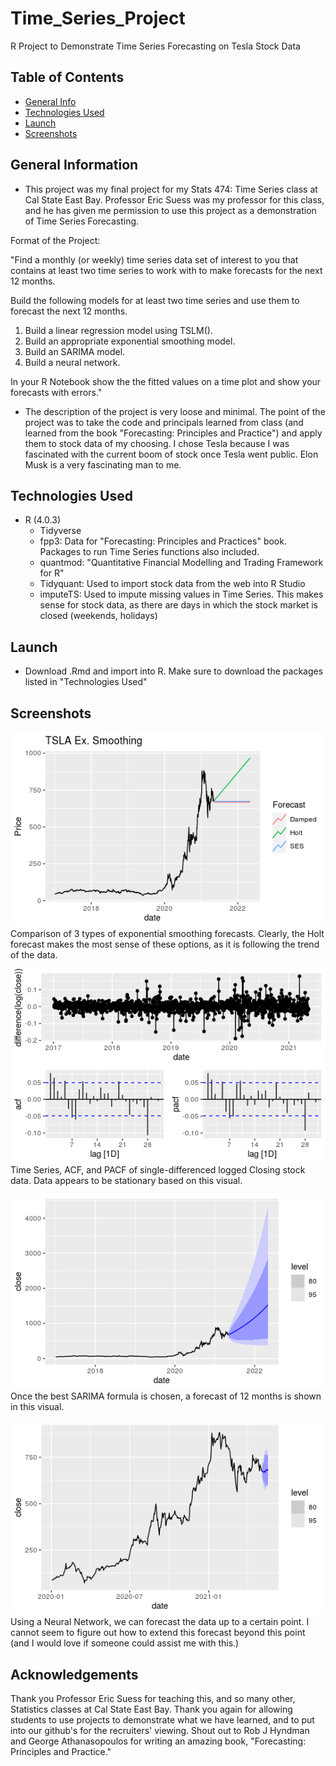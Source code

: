 # Time_Series_Project
R Project to Demonstrate Time Series Forecasting on Tesla Stock Data


## Table of Contents
* [General Info](#general-information)
* [Technologies Used](#technologies-used)
* [Launch](#launch)
* [Screenshots](#screenshots)




## General Information
- This project was my final project for my Stats 474: Time Series class at Cal State East Bay.  Professor Eric Suess was my professor for this class, and he has given me permission to use this project as a demonstration of Time Series Forecasting.

Format of the Project:

"Find a monthly (or weekly) time series data set of interest to you that contains at least two time series to work with to make forecasts for the next 12 months.

Build the following models for at least two time series and use them to forecast the next 12 months.

1. Build a linear regression model using TSLM().
2. Build an appropriate exponential smoothing model.
3. Build an SARIMA model.
4. Build a neural network.

In your R Notebook show the the fitted values on a time plot and show your forecasts with errors."

- The description of the project is very loose and minimal.  The point of the project was to take the code and principals learned from class (and learned from the book "Forecasting: Principles and Practice") and apply them to stock data of my choosing.  I chose Tesla because I was fascinated with the current boom of stock once Tesla went public.  Elon Musk is a very fascinating man to me.


## Technologies Used

- R (4.0.3)
  - Tidyverse
  - fpp3: Data for "Forecasting: Principles and Practices" book.  Packages to run Time Series functions also included.
  - quantmod: "Quantitative Financial Modelling and Trading Framework for R"
  - Tidyquant:  Used to import stock data from the web into R Studio
  - imputeTS: Used to impute missing values in Time Series.  This makes sense for stock data, as there are days in which the stock market is closed (weekends, holidays)

 
## Launch

- Download .Rmd and import into R.  Make sure to download the packages listed in "Technologies Used"


## Screenshots

![Exponential Smoothing](./exponentialsmoothing.png)
Comparison of 3 types of exponential smoothing forecasts.  Clearly, the Holt forecast makes the most sense of these options, as it is following the trend of the data.

![Single Difference Log](./singledifferencelog.png)
Time Series, ACF, and PACF of single-differenced logged Closing stock data.  Data appears to be stationary based on this visual.

![SARIMA Forecast](./sarimaforecast.png)
Once the best SARIMA formula is chosen, a forecast of 12 months is shown in this visual.

![Neural Network Forecast](./neuralnetworkforecast.png)
Using a Neural Network, we can forecast the data up to a certain point.  I cannot seem to figure out how to extend this forecast beyond this point (and I would love if someone could assist me with this.)


## Acknowledgements

Thank you Professor Eric Suess for teaching this, and so many other, Statistics classes at Cal State East Bay.  Thank you again for allowing students to use projects to demonstrate what we have learned, and to put into our github's for the recruiters' viewing.  Shout out to Rob J Hyndman and George Athanasopoulos for writing an amazing book, "Forecasting: Principles and Practice."




